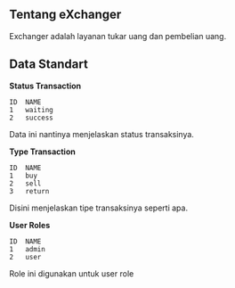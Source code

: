 ## Tentang eXchanger

Exchanger adalah layanan tukar uang dan pembelian uang.


## Data Standart

**Status Transaction**
```
ID  NAME
1   waiting
2   success
```
Data ini nantinya menjelaskan status transaksinya.


**Type Transaction**
```
ID  NAME
1   buy
2   sell
3   return
```
Disini menjelaskan tipe transaksinya seperti apa.

**User Roles**
```
ID  NAME
1   admin
2   user
```
Role ini digunakan untuk user role